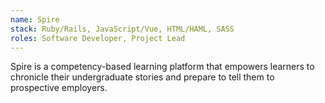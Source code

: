 ```yaml
---
name: Spire
stack: Ruby/Rails, JavaScript/Vue, HTML/HAML, SASS
roles: Software Developer, Project Lead
---
```

Spire is a competency-based learning platform that empowers
learners to chronicle their undergraduate stories and prepare
to tell them to prospective employers.
